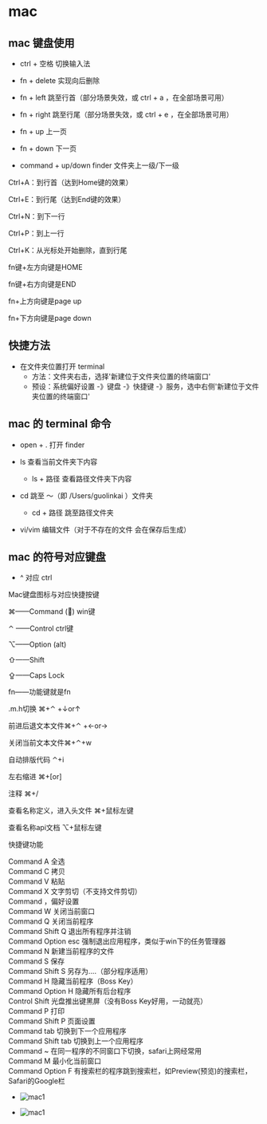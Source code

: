 # mac

## mac 键盘使用

* ctrl + 空格     切换输入法

* fn + delete   实现向后删除

* fn + left     跳至行首（部分场景失效，或 ctrl + a ，在全部场景可用）

* fn + right    跳至行尾（部分场景失效，或 ctrl + e ，在全部场景可用）

* fn + up       上一页

* fn + down     下一页

* command + up/down     finder 文件夹上一级/下一级





Ctrl+A：到行首（达到Home键的效果）

Ctrl+E：到行尾（达到End键的效果）

Ctrl+N：到下一行

Ctrl+P：到上一行

Ctrl+K：从光标处开始删除，直到行尾

fn键+左方向键是HOME

fn键+右方向键是END

fn+上方向键是page up

fn+下方向键是page down





## 快捷方法

* 在文件夹位置打开 terminal
    * 方法：文件夹右击，选择'新建位于文件夹位置的终端窗口'
    * 预设：系统偏好设置 -》键盘 -》快捷键 -》服务，选中右侧'新建位于文件夹位置的终端窗口'





## mac 的 terminal 命令

* open + .  打开 finder

* ls    查看当前文件夹下内容
    * ls + 路径   查看路径文件夹下内容
    
* cd    跳至 ～（即 /Users/guolinkai ）文件夹
    * cd + 路径   跳至路径文件夹

* vi/vim    编辑文件（对于不存在的文件 会在保存后生成）





## mac 的符号对应键盘

* ^   对应 ctrl





Mac键盘图标与对应快捷按键

⌘——Command () win键

⌃ ——Control ctrl键

⌥——Option (alt)

⇧——Shift

⇪——Caps Lock

fn——功能键就是fn

.m.h切换 ⌘+⌃ +↓or↑

前进后退文本文件⌘+⌃ +←or→

关闭当前文本文件⌘+⌃+w

自动排版代码 ⌃+i

左右缩进 ⌘+[or]

注释 ⌘+/

查看名称定义，进入头文件 ⌘+鼠标左键

查看名称api文档 ⌥+鼠标左键

快捷键功能

Command A 全选   
Command C 拷贝   
Command V 粘贴   
Command X 文字剪切（不支持文件剪切）   
Command ，偏好设置   
Command W 关闭当前窗口   
Command Q 关闭当前程序   
Command Shift Q 退出所有程序并注销   
Command Option esc 强制退出应用程序，类似于win下的任务管理器   
Command N 新建当前程序的文件   
Command S 保存   
Command Shift S 另存为….（部分程序适用）   
Command H 隐藏当前程序（Boss Key）   
Command Option H 隐藏所有后台程序   
Control Shift 光盘推出键黑屏（没有Boss Key好用，一动就亮）   
Command P 打印   
Command Shift P 页面设置   
Command tab 切换到下一个应用程序   
Command Shift tab 切换到上一个应用程序   
Command ~ 在同一程序的不同窗口下切换，safari上网经常用   
Command M 最小化当前窗口   
Command Option F 有搜索栏的程序跳到搜索栏，如Preview(预览)的搜索栏，Safari的Google栏    


* ![mac1](./mac1.jpeg)

* ![mac1](./mac2.jpeg)
